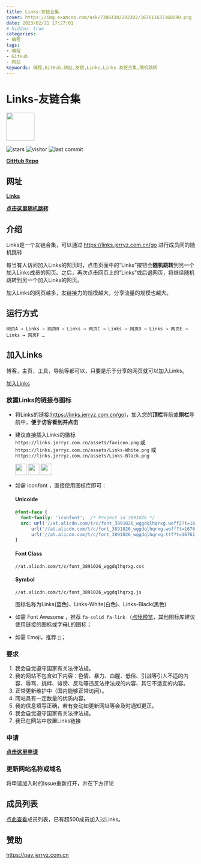 ```yaml
---
title: Links-友链合集
cover: https://img.examcoo.com/ask/7386438/202302/167611637160090.png
date: 2023/02/11 17:27:01
# hidden: true
categories:
- 编程
tags:
- 编程
- GitHub
- 网站
keywords: 编程,GitHub,网站,友链,Links,Links-友链合集,随机跳转
---
```

# Links-友链合集

<img src="https://links.jerryz.com.cn/assets/favicon.png" width="75">

![stars](https://img.shields.io/github/stars/YangguangZhou/Links?style=flat)
![visitor](https://visitor-badge.laobi.icu/badge?page_id=Links)
![last commit](https://shields.io/github/last-commit/YangguangZhou/Links?style=flat)

**[GitHub Repo](https://github.com/YangguangZhou/Monet-All)**

## 网址

**[Links](https://links.jerryz.com.cn)**

**[点击这里随机跳转](https://links.jerryz.com.cn/go)**

## 介绍

Links是一个友链合集，可以通过 https://links.jerryz.com.cn/go 进行成员间的随机跳转

每当有人访问加入Links的网页时，点击页面中的“Links”按钮会**随机跳转**到另一个加入Links成员的网页。之后，再次点击网页上的“Links”或后退网页，将继续随机跳转到另一个加入Links的网页。

加入Links的网页越多，友链接力的规模越大，分享流量的规模也越大。

## 运行方式

`网页A → Links → 网页B → Links → 网页C → Links → 网页D → Links → 网页E → Links → 网页F …`

## 加入Links

博客，主页，工具，导航等都可以，只要是乐于分享的网页就可以加入Links。

[加入Links](https://github.com/YangguangZhou/Links/issues/new?assignees=YangguangZhou&labels=申请收录&template=beta.yml)

### 放置Links的链接与图标

- 将Links的链接(https://links.jerryz.com.cn/go)，加入您的**顶栏**导航或**侧栏**导航中，**便于访客看到并点击**

- 建议直接插入Links的徽标 `https://links.jerryz.com.cn/assets/favicon.png` 或 `https://links.jerryz.com.cn/assets/Links-White.png` 或 `https://links.jerryz.com.cn/assets/Links-Black.png`
  
  <img src="https://links.jerryz.com.cn/assets/favicon.png" width="30">
  <img src="https://links.jerryz.com.cn/assets/Links-White.png" width="30">
  <img src="https://links.jerryz.com.cn/assets/Links-Black.png" width="30">

- 如需 iconfont ，直接使用图标库即可：
  #### Unicoide
  ```css
  @font-face {
    font-family: 'iconfont';  /* Project id 3891026 */
    src: url('//at.alicdn.com/t/c/font_3891026_wggdqlhqrxg.woff2?t=1676106315250') format('woff2'),
        url('//at.alicdn.com/t/c/font_3891026_wggdqlhqrxg.woff?t=1676106315250') format('woff'),
        url('//at.alicdn.com/t/c/font_3891026_wggdqlhqrxg.ttf?t=1676106315250') format('truetype');
  }
  ```
  #### Font Class
  `//at.alicdn.com/t/c/font_3891026_wggdqlhqrxg.css`
  #### Symbol
  `//at.alicdn.com/t/c/font_3891026_wggdqlhqrxg.js`

  图标名称为Links(蓝色)、Links-White(白色)、Links-Black(黑色)

- 如需 Font Awesome ，推荐 `fa-solid fa-link` （[点我预览](https://fontawesome.com/icons/link?s=solid&f=classic)，其他图标库建议使用链接的图标或字母L的图标；
- 如需 Emoji，推荐 `🔗`；

### 要求

1. 我会自觉遵守国家有关法律法规。
2. 我的网站不包含如下内容：色情、暴力、血腥、低俗、引战等引人不适的内容、辱骂、挑衅、诽谤、反动等违反法律法规的内容、其它不适宜的内容。
3. 正常更新维护中（国内能够正常访问）。
4. 网站具有一定数量的优质内容。
5. 我的信息填写正确，若有变动如更新网址等会及时通知更正。
6. 我会自觉遵守国家有关法律法规。
7. 我已在网站中放置Links链接

### 申请

**[点击这里申请](https://github.com/YangguangZhou/Links/issues/new?assignees=YangguangZhou&labels=申请收录&template=beta.yml)**

### 更新网站名称或域名

将申请加入时的Issue重新打开，并在下方评论

## 成员列表

[点此查看](https://github.com/YangguangZhou/Links/blob/master/member.md)成员列表，已有超500成员加入过Links。

## 赞助

https://pay.jerryz.com.cn